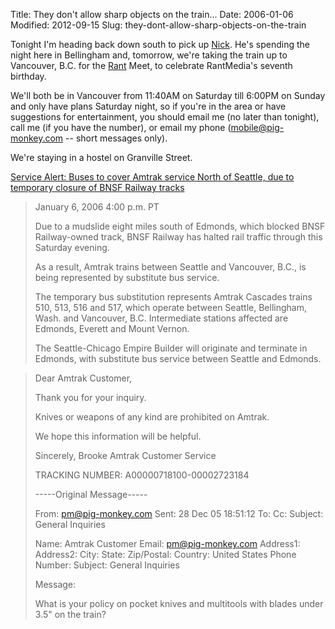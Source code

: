 Title: They don't allow sharp objects on the train...
Date: 2006-01-06
Modified: 2012-09-15
Slug: they-dont-allow-sharp-objects-on-the-train

Tonight I'm heading back down south to pick up <a href="http://ncdesign.net/" >Nick</a>. He's spending the night here in Bellingham and, tomorrow, we're taking the train up to Vancouver, B.C. for the <a href="http://rantmedia.ca/" >Rant</a> Meet, to celebrate RantMedia's seventh birthday. 

We'll both be in Vancouver from 11:40AM on Saturday till 6:00PM on Sunday and only have plans Saturday night, so if you're in the area or have suggestions for entertainment, you should email me (no later than tonight), call me (if you have the number), or email my phone (mobile@pig-monkey.com -- short messages only).

We're staying in a <span class="removed_link">hostel on Granville Street</span>.


<a href="http://www.amtrak.com/servlet/ContentServer?pagename=Amtrak/am2Copy/Simple_Copy_Popup&c=am2Copy&cid=1093554038746" >Service Alert: Buses to cover Amtrak service North of Seattle, due to temporary closure of BNSF Railway tracks</a>
<blockquote>January 6, 2006
4:00 p.m. PT

Due to a mudslide eight miles south of Edmonds, which blocked BNSF Railway-owned track, BNSF Railway has halted rail traffic through this Saturday evening.

As a result, Amtrak trains between Seattle and Vancouver, B.C., is being represented by substitute bus service.

The temporary bus substitution represents Amtrak Cascades trains 510, 513, 516 and 517, which operate between Seattle, Bellingham, Wash. and Vancouver, B.C. Intermediate stations affected are Edmonds, Everett and Mount Vernon.

The Seattle-Chicago Empire Builder will originate and terminate in Edmonds, with substitute bus service between Seattle and Edmonds.</blockquote>

<blockquote>Dear Amtrak Customer,

Thank you for your inquiry.


Knives or weapons of any kind are prohibited on Amtrak.


We hope this information will be helpful.

Sincerely,
Brooke
Amtrak Customer Service

TRACKING NUMBER: A00000718100-00002723184



-----Original Message-----


From: pm@pig-monkey.com
Sent: 28 Dec 05 18:51:12
To:
Cc:
Subject: General Inquiries

Name: Amtrak Customer
Email: pm@pig-monkey.com
Address1:
Address2:
City:
State:
Zip/Postal:
Country: United States
Phone Number:
Subject: General Inquiries


Message:

What is your policy on pocket knives and multitools with blades under 3.5" on the train?</blockquote>
